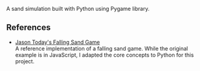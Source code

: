 A sand simulation built with Python using Pygame library. 

## References

- [Jason Today's Falling Sand Game](https://jason.today/falling-sand)  
  A reference implementation of a falling sand game. While the original example is in JavaScript, I adapted the core concepts to Python for this project.
